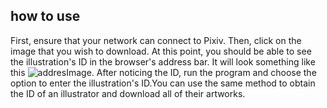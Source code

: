 ## how to use
First, ensure that your network can connect to Pixiv. Then, click on the image that you wish to download. At this point, you should be able to see the illustration's ID in the browser's address bar. It will look something like this ![addresImage](https://article.biliimg.com/bfs/article/dbcb9f66dec8a99931a40df5ef8c1ff8b913104d.png). After noticing the ID, run the program and choose the option to enter the illustration's ID.You can use the same method to obtain the ID of an illustrator and download all of their artworks.